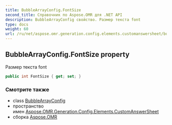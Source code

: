 ```yaml
---
title: BubbleArrayConfig.FontSize
second_title: Справочник по Aspose.OMR для .NET API
description: BubbleArrayConfig свойство. Размер текста font
type: docs
weight: 60
url: /ru/net/aspose.omr.generation.config.elements.customanswersheet/bubblearrayconfig/fontsize/
---
```

## BubbleArrayConfig.FontSize property

Размер текста font

```csharp
public int FontSize { get; set; }
```

### Смотрите также

* class [BubbleArrayConfig](../)
* пространство имен [Aspose.OMR.Generation.Config.Elements.CustomAnswerSheet](../../bubblearrayconfig/)
* сборка [Aspose.OMR](../../../)


